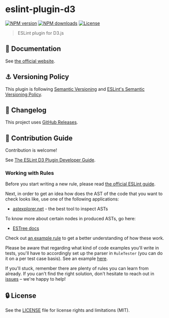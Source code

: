 # eslint-plugin-d3

[![NPM version](https://img.shields.io/npm/v/eslint-plugin-d3.svg?style=flat)](https://npmjs.org/package/eslint-plugin-d3)
[![NPM downloads](https://img.shields.io/npm/dm/eslint-plugin-d3.svg?style=flat)](https://npmjs.org/package/eslint-plugin-d3)
[![License](https://img.shields.io/github/license/youssefsharief/d3-data-vis-eslint-plugin.svg?style=flat)](https://github.com/youssefsharief/d3-data-vis-eslint-plugin/blob/master/LICENSE)

> ESLint plugin for D3.js

## :book: Documentation

See [the official website](https://d3-data-vis-eslint-plugin.youssefsharief.now.sh).

## :anchor: Versioning Policy

This plugin is following [Semantic Versioning](https://semver.org/) and [ESLint's Semantic Versioning Policy](https://github.com/eslint/eslint#semantic-versioning-policy).

## :newspaper: Changelog

This project uses [GitHub Releases](https://github.com/youssefsharief/d3-data-vis-eslint-plugin/releases).

## :beers: Contribution Guide

Contribution is welcome!

See [The ESLint D3 Plugin Developer Guide](https://d3-data-vis-eslint-plugin.youssefsharief.now.sh/developer-guide/).

### Working with Rules

Before you start writing a new rule, please read [the official ESLint guide](https://eslint.org/docs/developer-guide/working-with-rules).

Next, in order to get an idea how does the AST of the code that you want to check looks like, use one of the following applications:
- [astexplorer.net](https://astexplorer.net/) - the best tool to inspect ASTs

To know more about certain nodes in produced ASTs, go here:
- [ESTree docs](https://github.com/estree/estree)

Check out [an example rule](https://github.com/youssefsharief/d3-data-vis-eslint-plugin/blob/master/rules/no-pie.js) to get a better understanding of how these work.

Please be aware that regarding what kind of code examples you'll write in tests, you'll have to accordingly set up the parser in `RuleTester` (you can do it on a per test case basis). See an example [here](https://github.com/youssefsharief/d3-data-vis-eslint-plugin/blob/master/tests/no-pie.js).

If you'll stuck, remember there are plenty of rules you can learn from already. If you can't find the right solution, don't hesitate to reach out in [issues](https://github.com/youssefsharief/d3-data-vis-eslint-plugin/issues) – we're happy to help!

## :lock: License

See the [LICENSE](LICENSE) file for license rights and limitations (MIT).